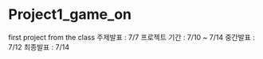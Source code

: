 # Project1_game_on
first project from the class
주제발표 : 7/7
프로젝트 기간 : 7/10 ~ 7/14
중간발표 : 7/12
최종발표 : 7/14
